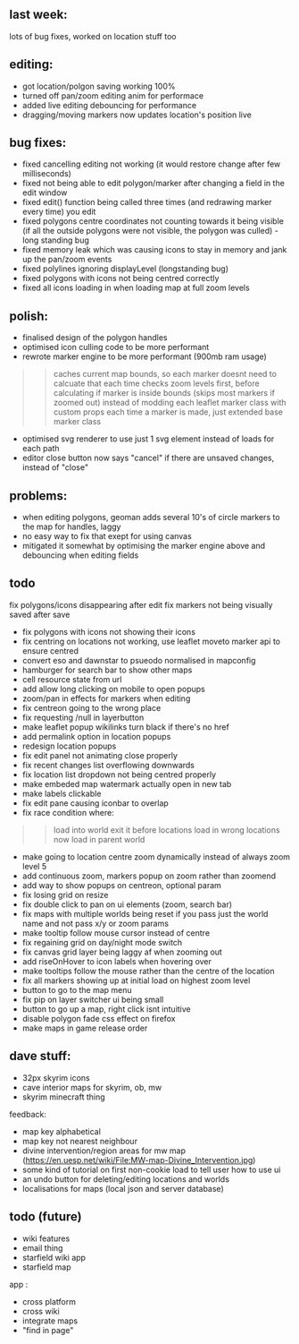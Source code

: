 ## last week:

lots of bug fixes, worked on location stuff too


## editing:
- got location/polgon saving working 100%
- turned off pan/zoom editing anim for performace
- added live editing debouncing for performance
- dragging/moving markers now updates location's position live

## bug fixes:
- fixed cancelling editing not working (it would restore change after few milliseconds)
- fixed not being able to edit polygon/marker after changing a field in the edit window
- fixed edit() function being called three times (and redrawing marker every time) you edit
- fixed polygons centre coordinates not counting towards it being visible (if all the outside polygons were not visible, the polygon was culled) - long standing bug
- fixed memory leak which was causing icons to stay in memory and jank up the pan/zoom events
- fixed polylines ignoring displayLevel (longstanding bug)
- fixed polygons with icons not being centred correctly
- fixed all icons loading in when loading map at full zoom levels

## polish:
- finalised design of the polygon handles
- optimised icon culling code to be more performant
- rewrote marker engine to be more performant (900mb ram usage)
>> caches current map bounds, so each marker doesnt need to calcuate that each time
>> checks zoom levels first, before calculating if marker is inside bounds (skips most markers if zoomed out)
>> instead of modding each leaflet marker class with custom props each time a marker is made, just extended base marker class
- optimised svg renderer to use just 1 svg element instead of loads for each path
- editor close button now says "cancel" if there are unsaved changes, instead of "close"

## problems:
- when editing polygons, geoman adds several 10's of circle markers to the map for handles, laggy
- no easy way to fix that exept for using canvas
- mitigated it somewhat by optimising the marker engine above and debouncing when editing fields





## todo


fix polygons/icons disappearing after edit
fix markers not being visually saved after save




- fix polygons with icons not showing their icons
- fix centring on locations not working, use leaflet moveto marker api to ensure centred
- convert eso and dawnstar to psueodo normalised in mapconfig
- hamburger for search bar to show other maps
- cell resource state from url
- add allow long clicking on mobile to open popups
- zoom/pan in effects for markers when editing
- fix centreon going to the wrong place
- fix requesting /null in layerbutton
- make leaflet popup wikilinks turn black if there's no href
- add permalink option in location popups
- redesign location popups
- fix edit panel not animating close properly
- fix recent changes list overflowing downwards
- fix location list dropdown not being centred properly
- make embeded map watermark actually open in new tab
- make labels clickable
- fix edit pane causing iconbar to overlap
- fix race condition where:
>> load into world
>> exit it before locations load in
>> wrong locations now load in parent world
- make going to location centre zoom dynamically instead of always zoom level 5
- add continuous zoom, markers popup on zoom rather than zoomend
- add way to show popups on centreon, optional param
- fix losing grid on resize
- fix double click to pan on ui elements (zoom, search bar)
- fix maps with multiple worlds being reset if you pass just the world name and not pass x/y or zoom params
- make tooltip follow mouse cursor instead of centre
- fix regaining grid on day/night mode switch
- fix canvas grid layer being laggy af when zooming out
- add riseOnHover to icon labels when hovering over
- make tooltips follow the mouse rather than the centre of the location
- fix all markers showing up at initial load on highest zoom level
- button to go to the map menu
- fix pip on layer switcher ui being small
- button to go up a map, right click isnt intuitive
- disable polygon fade css effect on firefox
- make maps in game release order

## dave stuff:
- 32px skyrim icons
- cave interior maps for skyrim, ob, mw
- skyrim minecraft thing


feedback:
- map key alphabetical
- map key not nearest neighbour
- divine intervention/region areas for mw map (https://en.uesp.net/wiki/File:MW-map-Divine_Intervention.jpg)
- some kind of tutorial on first non-cookie load to tell user how to use ui
- an undo button for deleting/editing locations and worlds
- localisations for maps (local json and server database)

## todo (future)
- wiki features
- email thing
- starfield wiki app
- starfield map

app :
- cross platform
- cross wiki
- integrate maps
- "find in page"